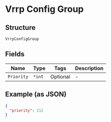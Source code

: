 
# Vrrp Config Group

## Structure

`VrrpConfigGroup`

## Fields

| Name | Type | Tags | Description |
|  --- | --- | --- | --- |
| `Priority` | `*int` | Optional | - |

## Example (as JSON)

```json
{
  "priority": 212
}
```

